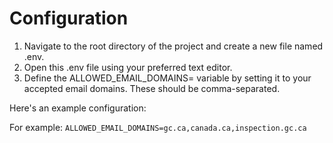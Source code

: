 # Configuration

1. Navigate to the root directory of the project and create a new file named .env.
2. Open this .env file using your preferred text editor.
3. Define the ALLOWED_EMAIL_DOMAINS= variable by setting it to your accepted email domains. These should be comma-separated.

Here's an example configuration: 

   For example: `ALLOWED_EMAIL_DOMAINS=gc.ca,canada.ca,inspection.gc.ca`

